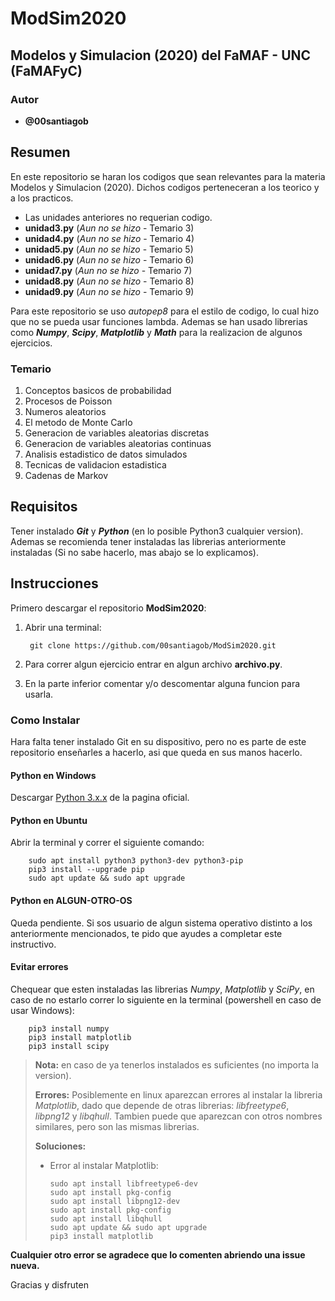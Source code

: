 # ModSim2020

## Modelos y Simulacion (2020) del FaMAF - UNC (FaMAFyC)

### Autor

* __@00santiagob__

## Resumen

En este repositorio se haran los codigos que sean relevantes para la materia Modelos y Simulacion (2020). Dichos codigos perteneceran a los teorico y a los practicos.

* Las unidades anteriores no requerian codigo.
* **unidad3.py** (*Aun no se hizo* - Temario 3)
* **unidad4.py** (*Aun no se hizo* - Temario 4)
* **unidad5.py** (*Aun no se hizo* - Temario 5)
* **unidad6.py** (*Aun no se hizo* - Temario 6)
* **unidad7.py** (*Aun no se hizo* - Temario 7)
* **unidad8.py** (*Aun no se hizo* - Temario 8)
* **unidad9.py** (*Aun no se hizo* - Temario 9)

Para este repositorio se uso *autopep8* para el estilo de codigo, lo cual hizo que no se pueda usar funciones lambda.
Ademas se han usado librerias como ***Numpy***, ***Scipy***, ***Matplotlib*** y ***Math*** para la realizacion de algunos ejercicios.

### Temario

   1. Conceptos basicos de probabilidad
   2. Procesos de Poisson
   3. Numeros aleatorios
   4. El metodo de Monte Carlo
   5. Generacion de variables aleatorias discretas
   6. Generacion de variables aleatorias continuas
   7. Analisis estadistico de datos simulados
   8. Tecnicas de validacion estadistica
   9. Cadenas de Markov

## Requisitos

Tener instalado *__Git__* y  *__Python__* (en lo posible Python3 cualquier version).
Ademas se recomienda tener instaladas las librerias anteriormente instaladas (Si no sabe hacerlo, mas abajo se lo explicamos).

## Instrucciones

Primero descargar el repositorio __ModSim2020__:

1) Abrir una terminal:

        git clone https://github.com/00santiagob/ModSim2020.git

2) Para correr algun ejercicio entrar en algun archivo **archivo.py**.

3) En la parte inferior comentar y/o descomentar alguna funcion para usarla.

### Como Instalar

Hara falta tener instalado Git en su dispositivo, pero no es parte de este repositorio enseñarles a hacerlo, asi que queda en sus manos hacerlo.

#### Python en Windows

Descargar [Python 3.x.x](https://www.python.org/downloads/) de la pagina oficial.

#### Python en Ubuntu

Abrir la terminal y correr el siguiente comando:

        sudo apt install python3 python3-dev python3-pip
        pip3 install --upgrade pip
        sudo apt update && sudo apt upgrade

#### Python en ALGUN-OTRO-OS

Queda pendiente. Si sos usuario de algun sistema operativo distinto a los anteriormente mencionados, te pido que ayudes a completar este instructivo.

#### Evitar errores

Chequear que esten instaladas las librerias *Numpy*, *Matplotlib* y *SciPy*, en caso de no estarlo correr lo siguiente en la terminal (powershell en caso de usar Windows):

        pip3 install numpy
        pip3 install matplotlib
        pip3 install scipy

> **Nota:** en caso de ya tenerlos instalados es suficientes (no importa la version).
>
> **Errores:**
Posiblemente en linux aparezcan errores al instalar la libreria *Matplotlib*, dado que depende de otras librerias: *libfreetype6*, *libpng12* y *libqhull*. Tambien puede que aparezcan con otros nombres similares, pero son las mismas librerias.
>
> **Soluciones:**
>
> * Error al instalar Matplotlib:
>
>       sudo apt install libfreetype6-dev
>       sudo apt install pkg-config
>       sudo apt install libpng12-dev
>       sudo apt install pkg-config
>       sudo apt install libqhull
>       sudo apt update && sudo apt upgrade
>       pip3 install matplotlib

**Cualquier otro error se agradece que lo comenten abriendo una issue nueva.**

Gracias y disfruten
